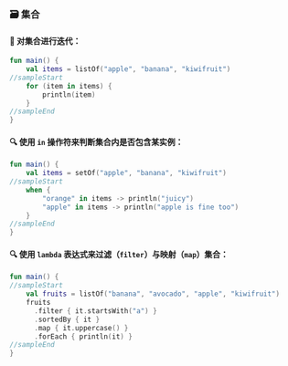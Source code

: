 ### 🗃️ 集合

#### 🔄 对集合进行迭代：

```kotlin
fun main() {
    val items = listOf("apple", "banana", "kiwifruit")
//sampleStart
    for (item in items) {
        println(item)
    }
//sampleEnd
}
```

#### 🔍 使用 <code>in</code> 操作符来判断集合内是否包含某实例：

```kotlin
fun main() {
    val items = setOf("apple", "banana", "kiwifruit")
//sampleStart
    when {
        "orange" in items -> println("juicy")
        "apple" in items -> println("apple is fine too")
    }
//sampleEnd
}
```

#### 🔍 使用 <code>lambda</code> 表达式来过滤（<code>filter</code>）与映射（<code>map</code>）集合：

```kotlin
fun main() {
//sampleStart
    val fruits = listOf("banana", "avocado", "apple", "kiwifruit")
    fruits
      .filter { it.startsWith("a") }
      .sortedBy { it }
      .map { it.uppercase() }
      .forEach { println(it) }
//sampleEnd
}
```